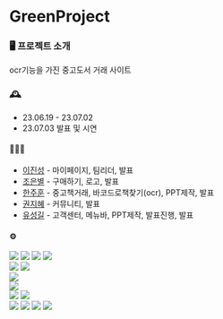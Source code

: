 # GreenProject
### 🖥️ 프로젝트 소개
ocr기능을 가진 중고도서 거래 사이트
### 🕰️
* 23.06.19 - 23.07.02
* 23.07.03 발표 및 시연
#### 🧑‍🤝‍🧑
 - [이진성](https://github.com/AhNyx "깃허브") - 마이페이지, 팀리더, 발표  
 - [조은별](https://github.com/eunburi "깃허브") - 구매하기, 로고, 발표  
 - [한주훈](https://github.com/hjh5217 "깃허브") - 중고책거래, 바코드로책찾기(ocr), PPT제작, 발표  
 - [권지혜](https://github.com/ggunG0929 "깃허브") - 커뮤니티, 발표  
 - [유성길](https://github.com/Sunggilcookies "깃허브") - 고객센터, 메뉴바, PPT제작, 발표진행, 발표  
#### ⚙️
<img src="https://img.shields.io/badge/python-3776ab?style=for-the-badge&logo=python&logoColor=white"> <img src="https://img.shields.io/badge/javascript-f7df1e?style=for-the-badge&logo=javascript&logoColor=white"> <img src="https://img.shields.io/badge/html5-E34F26?style=for-the-badge&logo=html5&logoColor=white"> <img src="https://img.shields.io/badge/css3-1572B6?style=for-the-badge&logo=css3&logoColor=white"> 
<br>
<img src="https://img.shields.io/badge/django-092e20?style=for-the-badge&logo=django&logoColor=white"> <img src="https://img.shields.io/badge/bootstrap-7952b3?style=for-the-badge&logo=bootstrap&logoColor=white">
<br>
<img src="https://img.shields.io/badge/pycharm-000000?style=for-the-badge&logo=pycharm&logoColor=white">
<br>
<img src="https://img.shields.io/badge/sqlite-003b57?style=for-the-badge&logo=sqlite&logoColor=white">
<br>
<img src="https://img.shields.io/badge/git-f05032?style=for-the-badge&logo=git&logoColor=white"> <img src="https://img.shields.io/badge/github-181717?style=for-the-badge&logo=github&logoColor=white">
<br>
<img src="https://img.shields.io/badge/opencv-5c2ee8?style=for-the-badge&logo=opencv&logoColor=white"> <img src="https://img.shields.io/badge/ckeditor4-0287d0?style=for-the-badge&logo=ckeditor4&logoColor=white"> <img src="https://img.shields.io/badge/jquery-0769ad?style=for-the-badge&logo=jquery&logoColor=white"> <img src="https://img.shields.io/badge/fontawesome-528dd7?style=for-the-badge&logo=fontawesome&logoColor=white">
